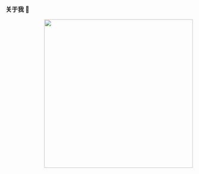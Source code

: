 ### 关于我 👋

<!--
**qianmianyao/qianmianyao** is a ✨ _special_ ✨ repository because its `README.md` (this file) appears on your GitHub profile.

Here are some ideas to get you started:

- 🔭 I’m currently working on ...
- 🌱 I’m currently learning ...
- 👯 I’m looking to collaborate on ...
- 🤔 I’m looking for help with ...
- 💬 Ask me about ...
- 📫 How to reach me: ...
- 😄 Pronouns: ...
- ⚡ Fun fact: ...
-->
<a href="https://github.com/MisakaTAT">
  <img align="right" src="https://github-readme-stats.vercel.app/api?username=qianmianyao&show_icons=true&hide_border=true&icon_color=586069&title_color=a0a9af" width="400px" />
</a>

<!-- ![](https://github-readme-stats.vercel.app/api/top-langs/?username=qianmianyao&layout=compact) -->

